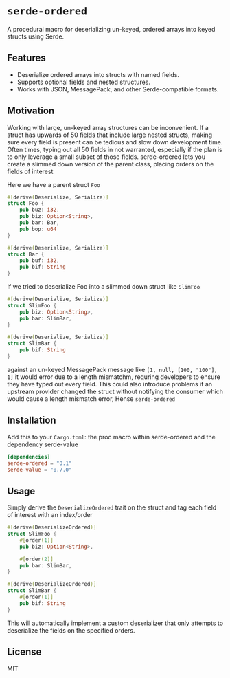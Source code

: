 # `serde-ordered`

A procedural macro for deserializing un-keyed, ordered arrays into keyed structs using Serde.

## Features

- Deserialize ordered arrays into structs with named fields.
- Supports optional fields and nested structures.
- Works with JSON, MessagePack, and other Serde-compatible formats.

## Motivation
Working with large, un-keyed array structures can be inconvenient. If a struct has upwards of 50 fields that include large nested structs, making sure every field is present can be tedious and slow down development time. Often times, typing out all 50 fields in not warranted, especially if the plan is to only leverage a small subset of those fields. serde-ordered lets you create a slimmed down version of the parent class, placing orders on the fields of interest

Here we have a parent struct `Foo`
```rust
#[derive(Deserialize, Serialize)]
struct Foo {
    pub buz: i32,
    pub biz: Option<String>,
    pub bar: Bar,
    pub bop: u64
}

#[derive(Deserialize, Serialize)]
struct Bar {
    pub buf: i32,
    pub bif: String
}
```

If we tried to deserialize Foo into a slimmed down struct like `SlimFoo`
```rust
#[derive(Deserialize, Serialize)]
struct SlimFoo {
    pub biz: Option<String>,
    pub bar: SlimBar,
}

#[derive(Deserialize, Serialize)]
struct SlimBar {
    pub bif: String
}
```
against an un-keyed MessagePack message like `[1, null, [100, "100"], 1]` it would error due to a length mismatchm, requring developers to ensure they have typed out every field. This could also introduce problems if an upstream provider changed the struct without notifying the consumer which would cause a length mismatch error, Hense `serde-ordered`

## Installation

Add this to your `Cargo.toml`: the proc macro within serde-ordered and the dependency serde-value

```toml
[dependencies]
serde-ordered = "0.1"
serde-value = "0.7.0"
```

## Usage
Simply derive the `DeserializeOrdered` trait on the struct and tag each field of interest with an index/order

```rust
#[derive(DeserializeOrdered)]
struct SlimFoo {
    #[order(1)]
    pub biz: Option<String>,

    #[order(2)]
    pub bar: SlimBar,
}

#[derive(DeserializeOrdered)]
struct SlimBar {
    #[order(1)]
    pub bif: String
}
```
This will automatically implement a custom deserializer that only attempts to deserialize the fields on the specified orders. 

## License

MIT